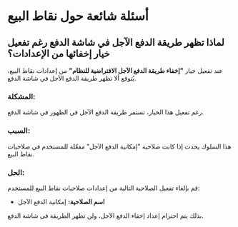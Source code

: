 <rtl>

# أسئلة شائعة حول نقاط البيع

## لماذا تظهر طريقة الدفع الآجل في شاشة الدفع رغم تفعيل خيار إخفائها من الإعدادات؟

عند تفعيل خيار **"إخفاء طريقة الدفع الآجل الافتراضية للنظام"** من إعدادات نقاط البيع، يُتوقع ألا تظهر طريقة الدفع الآجل في شاشة الدفع.

### المشكلة:

رغم تفعيل هذا الخيار، تستمر طريقة الدفع الآجل في الظهور في شاشة الدفع.

### السبب:

هذا السلوك يحدث إذا كانت صلاحية "إمكانية الدفع الآجل" مفعّلة للمستخدم في صلاحيات نقاط البيع.

### الحل:

قم بإلغاء تفعيل الصلاحية التالية من إعدادات صلاحيات نقاط البيع للمستخدم:

* **اسم الصلاحية:** إمكانية الدفع الآجل

بذلك يتم احترام إعداد إخفاء الدفع الآجل، ولن تظهر الطريقة في شاشة الدفع.

</rtl>
